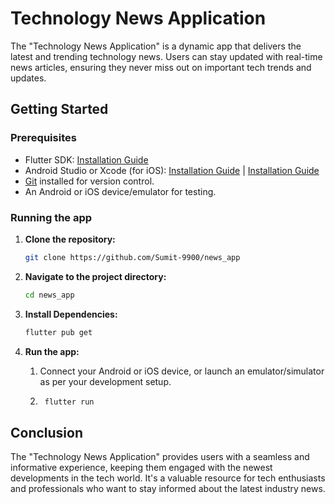 # Technology News Application

The "Technology News Application" is a dynamic app that delivers the latest and trending technology news. Users can stay updated with real-time news articles, ensuring they never miss out on important tech trends and updates.

## Getting Started

### Prerequisites

- Flutter SDK: [Installation Guide](https://flutter.dev/docs/get-started/install)
- Android Studio or Xcode (for iOS): [Installation Guide](https://developer.android.com/studio) | [Installation Guide](https://developer.apple.com/xcode/)
- [Git](https://git-scm.com/) installed for version control.
- An Android or iOS device/emulator for testing.

### Running the app

1. **Clone the repository:**

   ```sh
   git clone https://github.com/Sumit-9900/news_app

2. **Navigate to the project directory:**   

    ```sh
   cd news_app

3. **Install Dependencies:**

    ```sh
    flutter pub get

4. **Run the app:**

    1. Connect your Android or iOS device, or launch an emulator/simulator as per your development setup.

    2. ```sh
        flutter run

## Conclusion

The "Technology News Application" provides users with a seamless and informative experience, keeping them engaged with the newest developments in the tech world. It's a valuable resource for tech enthusiasts and professionals who want to stay informed about the latest industry news.
